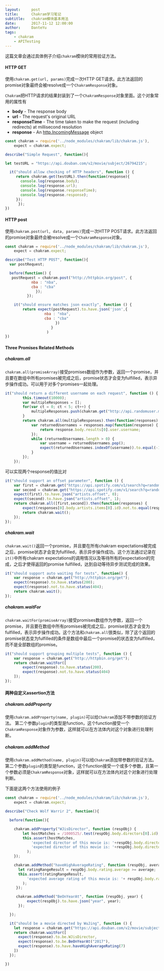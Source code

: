 ```yaml
---
layout:     post
title:      Chakram学习笔记
subtitle:   chakram模块基本用法
date:       2017-11-12 12:00:00
author:     DanteYu
tags:
    - chakram
    - APITesting
---
```


这篇文章会通过具体例子介绍`chakram`模块的常用验证方法。

#### HTTP GET
使用`chakram.get(url, params)`完成一次HTTP GET请求。此方法返回的promise对象最终会被resolve成一个`ChakramResponse`对象。

`Chakram`把HTTP请求的结果封装到了一个`ChakramResponse`对象里面。这个对象常用的属性有
* **body** - The response body
* **url** - The request's original URL
* **responseTime** - The time taken to make the request (including redirects) at millisecond resolution
* **response** - An [http.IncomingMessage](http://nodejs.org/api/http.html#http_http_incomingmessage) object

```js
const chakram = require('../node_modules/chakram/lib/chakram.js'),
    expect = chakram.expect;

describe("Simple Request", function(){

let testURL = "https://api.douban.com/v2/movie/subject/26794215";

  it("should allow checking of HTTP headers", function () {
     return chakram.get(testURL).then(function(response){
       console.log(response.body);
       console.log(response.url);
       console.log(response.responseTime);
       console.log(response.response);
     });
      });
})
```

#### HTTP post
使用`chakram.post(url, data, params)`完成一次HTTP POST请求。此方法返回的promise对象最终会被resolve成一个`ChakramResponse`对象。

```js
const chakram = require('../node_modules/chakram/lib/chakram.js'),
    expect = chakram.expect;

describe("Test HTTP POST", function(){
  var postRequest;

  before(function() {
   postRequest = chakram.post("http://httpbin.org/post", {
            nba : "nba",
            cba : "cba"
              });
          });

    it("should ensure matches json exactly", function () {
        return expect(postRequest).to.have.json('json',{
                  nba : "nba",
                  cba : "cba"
                       })
                     }
                   )
})
```

#### Three Promises Related Methods
##### chakram.all
`chakram.all(promiseArray)`接受promises数组作为参数，返回一个promise，并且要在数组中所有promises被完成之后，promise状态才会变为fulfilled，表示异步操作成功。可以用于对多个promises一起处理。

```js
it("should return a different username on each request", function () {
        this.timeout(10000);
        var multipleResponses = [];
        for(var ct = 0; ct < 5; ct++) {
            multipleResponses.push(chakram.get("http://api.randomuser.me/0.6?gender=female"));
        }
        return chakram.all(multipleResponses).then(function(responses) {
            var returnedUsernames = responses.map(function(response) {
                return response.body.results[0].user.username;
            });
            while (returnedUsernames.length > 0) {
                var username = returnedUsernames.pop();
                expect(returnedUsernames.indexOf(username)).to.equal(-1);
            }
        });
    });
```

可以实现两个response的值比对
```js
it("should support an offset parameter", function () {
    var first = chakram.get("https://api.spotify.com/v1/search?q=random&type=artist&limit=1");
    var second = chakram.get("https://api.spotify.com/v1/search?q=random&type=artist&limit=1&offset=1");
    expect(first).to.have.json("artists.offset", 0);
    expect(second).to.have.json("artists.offset", 1);
    return chakram.all([first,second]).then(function(responses) {
        expect(responses[0].body.artists.items[0].id).not.to.equal(responses[1].body.artists.items[0].id);
        return chakram.wait();
    });
});
```

##### chakram.wait
`chakram.wait()`返回一个promise，并且要在所有chakram expectations被完成之后，promise状态才会变为fulfilled，表示异步操作成功。这个方法通过记录在`it()`中所有chakram expectations的调用情况以及等待所有的expectation的完成，之后才使得返回的promise fulfilled，达到自动等待异步测试完成的效果。
```js
it("should support auto waiting for tests", function() {
    var response = chakram.get("http://httpbin.org/get");
    expect(response).to.have.status(200);
    expect(response).not.to.have.status(404);
    return chakram.wait();
});
```

##### chakram.waitFor
`chakram.waitFor(promiseArray)`接受promises数组作为参数，返回一个promise，并且要在数组中所有promises被完成之后，promise状态才会变为fulfilled，表示异步操作成功。这个方法和`chakram.all`很类似，除了这个返回的promise状态变为fulfilled的条件是数组中最后一个promise的状态变为fulfilled，而不是全部数组的promise。

```js
it("should support grouping multiple tests", function () {
    var response = chakram.get("http://httpbin.org/get");
    return chakram.waitFor([
        expect(response).to.have.status(200),
        expect(response).not.to.have.status(404)
    ]);
});
```

#### 两种自定义assertion方法
##### chakram.addProperty
使用`chakram.addProperty(name, plugin)`可以给`Chakram`添加不带参数的验证方法。
第二个参数`plugin`的类型是function，这个function接受一个`ChakramResponse`对象作为参数，这样就可以在方法体内对这个对象进行处理判断。
##### chakram.addMethod
使用`chakram.addMethod(name, plugin)`可以给`Chakram`添加带参数的验证方法。第二个参数`plugin`的类型是function，这个function接受一个或多个参数，且第一个参数必须是`ChakramResponse`对象，这样就可以在方法体内对这个对象进行处理判断。

下面是这两个方法使用的例子
```js
const chakram = require('../node_modules/chakram/lib/chakram.js'),
    expect = chakram.expect;

describe("Check Wolf Warrir 2", function(){

  before(function(){

    chakram.addProperty("WJisDirector", function (respObj) {
        let hostMatches = /1000525/.test(respObj.body.directors[0].id);
        this.assert(hostMatches,
            'expected director of this movie is: '+respObj.body.directors[0].id,
            'expected director of this movie is: '+respObj.body.directors[0].id
          );
    });

    chakram.addMethod("haveHighAverageRating", function (respObj, average) {
      let ratingRangeResult = respObj.body.rating.average >= average;
      this.assert(ratingRangeResult,
          'expected average rating of this movie is: '+ respObj.body.rating.average
        );
     });

     chakram.addMethod("BeOnYearAt", function (respObj, year) {
          expect(respObj).to.have.json("year", year);
      });

  });

  it("should be a movie directed by WuJing", function () {
    let response = chakram.get("https://api.douban.com/v2/movie/subject/26363254");
    return chakram.waitFor([
      expect(response).to.be.WJisDirector,
      expect(response).to.be.BeOnYearAt("2017"),
      expect(response).to.have.haveHighAverageRating(7)
    ])
  });

})
```
